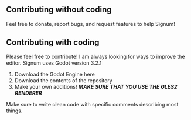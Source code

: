 ## Contributing without coding
Feel free to donate, report bugs, and request features to help Signum!

## Contributing with coding
Please feel free to contribute! I am always looking for ways to improve the editor. Signum uses Godot version 3.2.1

1. Download the Godot Engine here
2. Download the contents of the repository
3. Make your own additions! **_MAKE SURE THAT YOU USE THE GLES2 RENDERER_**

Make sure to write clean code with specific comments describing most things.
